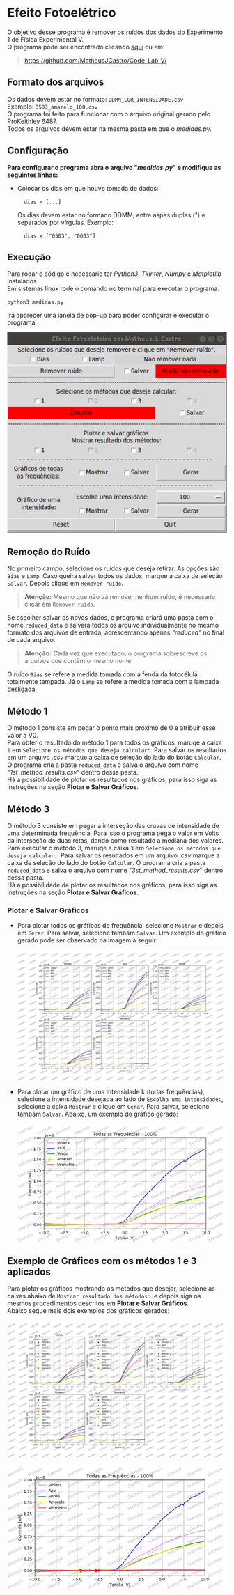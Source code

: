 # Efeito Fotoelétrico
O objetivo desse programa é remover os ruídos dos dados do Experimento 1 de Física Experimental V.  
O programa pode ser encontrado clicando [aqui](https://github.com/MatheusJCastro/Code_Lab_V/) ou em:

> <https://github.com/MatheusJCastro/Code_Lab_V/>

## Formato dos arquivos
Os dados devem estar no formato: `DDMM_COR_INTENSIDADE.csv`  
Exemplo: `0503_amarelo_100.csv`  
O programa foi feito para funcionar com o arquivo original gerado pelo ProKeithley 6487.  
Todos os arquivos devem estar na mesma pasta em que o *medidas.py*.  

## Configuração
**Para configurar o programa abra o arquivo "*medidas.py*" e modifique as seguintes linhas:**
	
* Colocar os dias em que houve tomada de dados:
		
		dias = [...]
	
	Os dias devem estar no formado DDMM, entre aspas duplas (") e separados por vírgulas. Exemplo:
	
		dias = ["0503", "0603"]
		
## Execução
Para rodar o código é necessario ter *Python3*, *Tkinter*, *Numpy* e *Matplotlib* instalados.  
Em sistemas linux rode o comando no terminal para executar o programa:
	
	python3 medidas.py

Irá aparecer uma janela de pop-up para poder configurar e executar o programa.

![](window.png)

## Remoção do Ruído
	
No primeiro campo, selecione os ruídos que deseja retirar. As opções são `Bias` e `Lamp`. Caso queira salvar todos os dados, marque a caixa de seleção `Salvar`. Depois clique em `Remover ruído`.  

> **Atenção:** Mesmo que não vá remover nenhum ruído, é necessario clicar em `Remover ruído`.

Se escolher salvar os novos dados, o programa criará uma pasta com o nome `reduced_data` e salvará todos os arquivo individualmente no mesmo formato dos arquivos de entrada, acrescentando apenas *"reduced"* no final de cada arquivo.  
	
>**Atenção:** Cada vez que executado, o programa sobrescreve os arquivos que contêm o mesmo nome.
		
O ruído `Bias` se refere a medida tomada com a fenda da fotocélula totalmente tampada. Já o `Lamp` se refere a medida tomada com a lampada desligada.

## Método 1
O método 1 consiste em pegar o ponto mais próximo de 0 e atribuir esse valor a V0.  
Para obter o resultado do método 1 para todos os gráficos, maruqe a caixa `1` em `Selecione os métodos que deseja calcular:`. Para salvar os resultados em um arquivo *.csv* marque a caixa de seleção do lado do botão `Calcular`. O programa cria a pasta `reduced_data` e salva o arquivo com nome "*1st_method_results.csv*" dentro dessa pasta.  
Há a possibilidade de plotar os resultados nos gráficos, para isso siga as instruções na seção **Plotar e Salvar Gráficos**.

## Método 3
O método 3 consiste em pegar a interseção das cruvas de intensidade de uma determinada frequência. Para isso o programa pega o valor em Volts da interseção de duas retas, dando como resultado a mediana dos valores.  
Para executar o método 3, maruqe a caixa `3` em `Selecione os métodos que deseja calcular:`. Para salvar os resultados em um arquivo *.csv* marque a caixa de seleção do lado do botão `Calcular`. O programa cria a pasta `reduced_data` e salva o arquivo com nome "*3st_method_results.csv*" dentro dessa pasta.  
Há a possibilidade de plotar os resultados nos gráficos, para isso siga as instruções na seção **Plotar e Salvar Gráficos**. 

### Plotar e Salvar Gráficos

* Para plotar todos os gráficos de frequência, selecione `Mostrar` e depois em `Gerar`. Para salvar, selecione tambám `Salvar`. Um exemplo do gráfico gerado pode ser observado na imagem a seguir:
	
	![](Plot_of_all_data_example.png)
	
* Para plotar um gráfico de uma intensidade k (todas frequências), selecione a intensidade desejada ao lado de `Escolha uma intensidade:`, selecione a caixa `Mostrar` e clique em `Gerar`. Para salvar, selecione tambám `Salvar`. Abaixo, um exemplo do gráfico gerado:
	
	![](Plot_same_intensity_example.png)
	
## Exemplo de Gráficos com os métodos 1 e 3 aplicados
Para plotar os gráficos mostrando os métodos que desejar, selecione as caixas abaixo de `Mostrar resultado dos métodos:`. e depois siga os mesmos procedimentos descritos em **Plotar e Salvar Gráficos**.  
Abaixo segue mais dois exemplos dos gráficos gerados:
	
![](Plot_of_all_data_dots_example.png)

![](Plot_same_intensity_dots_example.png)